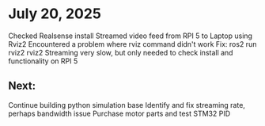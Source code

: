 # July 20, 2025
Checked Realsense install
Streamed video feed from RPI 5 to Laptop using Rviz2
Encountered a problem where rviz command didn't work
Fix: ros2 run rviz2 rviz2
Streaming very slow, but only needed to check install and functionality on RPI 5

## Next:
Continue building python simulation base
Identify and fix streaming rate, perhaps bandwidth issue
Purchase motor parts and test STM32 PID

